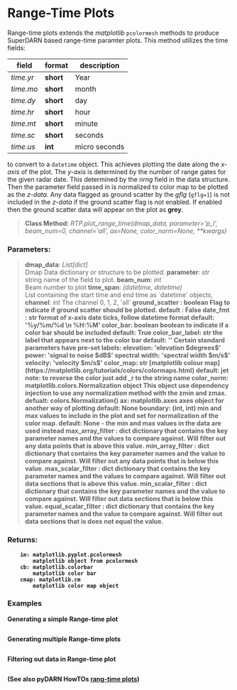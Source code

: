 # Range-Time Plots 

Range-time plots extends the *matplotlib* `pcolormesh` methods 
to produce SuperDARN based range-time paramter plots. This method
utilizes the time fields:


| field | format | description |
|-------|--------|-------------|
| *time.yr* | **short** | Year  |
| *time.mo* | **short** | month |
| *time.dy* | **short** | day   |
| *time.hr* | **short** | hour  |
| *time.mt* | **short** | minute |
| *time.sc* | **short** | seconds |
| *time.us* | **int**   | micro seconds|

to convert to a `datetime` object. This achieves plotting the date along 
the *x-axis* of the plot. The *y-axis* is determined by the number of 
range gates for the given radar date. This determined by the *nrng* field 
in the data structure. Then the parameter field passed in is normalized to 
color map to be plotted as the *z-data*. Any data flagged as ground scatter 
by the *gflg* (`gflg=1`) is not included in the *z-data* if the ground scatter
flag is not enabled. If enabled then the ground scatter data will appear on 
the plot as **grey**.

<blockquote class="is-info">  <b>Class Method:</b>
<i>RTP.plot_range_time(dmap_data, parameter='p_l', beam_num=0, channel='all', 
ax=None, color_norm=None, **kwargs)</i> </blockquote>

### Parameters:
<blockquote class="is-parameter"><p>        
<b>dmap_data</b>: <i>List[dict]</i><br/>
                Dmap Data dictionary or structure to be plotted. 
<b>parameter</b>: <i>str</i><br/>
                string name of the field to plot.
<b>beam_num</b>: <i>int</i><br/>
                Beam number to plot
<b>time_span</b>: <i>(datetime, datetime)</i><br/>
        List containing the start time and end time as `datetime` objects,
<b>channel</b>: <i>int</i>
        The channel 0, 1, 2, 'all'
<b>ground_scatter : boolean
<b>    Flag to indicate if ground scatter should be plotted.
<b>    default : False
<b>date_fmt : str
<b>    format of x-axis date ticks, follow datetime format
<b>    default: '%y/%m/%d \n %H:%M'
<b>color_bar: boolean
<b>    boolean to indicate if a color bar should be included
<b>    default: True
<b>color_bar_label: str
<b>    the label that appears next to the color bar
<b>    default: ''
<b>    Certain standard parameters have pre-set labels:
<b>    elevation: 'elevation $degrees$'
<b>    power: 'signal to noise $dB$'
<b>    spectral width: 'spectral width $m/s$'
<b>    velocity: 'velocity $m/s$'
<b>color_map: str
<b>    [matplotlib colour map](https://matplotlib.org/tutorials/colors/colormaps.html)
<b>    default: jet
<b>    note: to reverse the color just add _r to the string name
<b>color_norm: matplotlib.colors.Normalization object
<b>    This object use dependency injection to use any normalization
<b>    method with the zmin and zmax.
<b>    defualt: colors.Normalization()
<b>ax: matplotlib.axes
<b>    axes object for another way of plotting
<b>    default: None
<b>boundary: (int, int)
<b>    min and max values to include in the plot and set for normalization
<b>    of the color map.
<b>    default: None
<b>        - the min and max values in the data are used instead
<b>max_array_filter : dict
<b>    dictionary that contains the key parameter names and the values to
<b>    compare against. Will filter out any data points
<b>    that is above this value.
<b>min_array_filter : dict
<b>    dictionary that contains the key parameter names and the value to
<b>    compare against. Will filter out any data points that is
<b>    below this value.
<b>max_scalar_filter : dict
<b>    dictionary that contains the key parameter names and the values to
<b>    compare against. Will filter out data sections that is
<b>    above this value.
<b>min_scalar_filter : dict
<b>    dictionary that contains the key parameter names and the value to
<b>    compare against. Will filter out data sections
<b>    that is below this value.
<b>equal_scalar_filter : dict
    dictionary that contains the key parameter names and the value to
    compare against. Will filter out data sections
    that is does not equal the value.
</p></blockquote>

### Returns:
        im: matplotlib.pyplot.pcolormesh
            matplotlib object from pcolormesh
        cb: matplotlib.colorbar
            matplotlib color bar
        cmap: matplotlib.cm
            matplotlib color map object

### Examples

Generating a simple Range-time plot

```python

```

Generating multiple Range-time plots
```python

```

Filtering out data in Range-time plot

```python

```


(See also pyDARN HowTOs [rang-time plots]())
